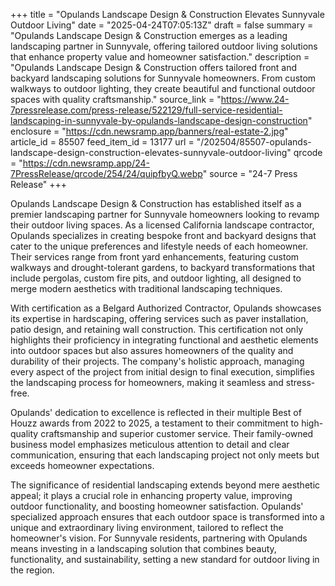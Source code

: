 +++
title = "Opulands Landscape Design & Construction Elevates Sunnyvale Outdoor Living"
date = "2025-04-24T07:05:13Z"
draft = false
summary = "Opulands Landscape Design & Construction emerges as a leading landscaping partner in Sunnyvale, offering tailored outdoor living solutions that enhance property value and homeowner satisfaction."
description = "Opulands Landscape Design & Construction offers tailored front and backyard landscaping solutions for Sunnyvale homeowners. From custom walkways to outdoor lighting, they create beautiful and functional outdoor spaces with quality craftsmanship."
source_link = "https://www.24-7pressrelease.com/press-release/522129/full-service-residential-landscaping-in-sunnyvale-by-opulands-landscape-design-construction"
enclosure = "https://cdn.newsramp.app/banners/real-estate-2.jpg"
article_id = 85507
feed_item_id = 13177
url = "/202504/85507-opulands-landscape-design-construction-elevates-sunnyvale-outdoor-living"
qrcode = "https://cdn.newsramp.app/24-7PressRelease/qrcode/254/24/quipfbyQ.webp"
source = "24-7 Press Release"
+++

<p>Opulands Landscape Design & Construction has established itself as a premier landscaping partner for Sunnyvale homeowners looking to revamp their outdoor living spaces. As a licensed California landscape contractor, Opulands specializes in creating bespoke front and backyard designs that cater to the unique preferences and lifestyle needs of each homeowner. Their services range from front yard enhancements, featuring custom walkways and drought-tolerant gardens, to backyard transformations that include pergolas, custom fire pits, and outdoor lighting, all designed to merge modern aesthetics with traditional landscaping techniques.</p><p>With certification as a Belgard Authorized Contractor, Opulands showcases its expertise in hardscaping, offering services such as paver installation, patio design, and retaining wall construction. This certification not only highlights their proficiency in integrating functional and aesthetic elements into outdoor spaces but also assures homeowners of the quality and durability of their projects. The company's holistic approach, managing every aspect of the project from initial design to final execution, simplifies the landscaping process for homeowners, making it seamless and stress-free.</p><p>Opulands' dedication to excellence is reflected in their multiple Best of Houzz awards from 2022 to 2025, a testament to their commitment to high-quality craftsmanship and superior customer service. Their family-owned business model emphasizes meticulous attention to detail and clear communication, ensuring that each landscaping project not only meets but exceeds homeowner expectations.</p><p>The significance of residential landscaping extends beyond mere aesthetic appeal; it plays a crucial role in enhancing property value, improving outdoor functionality, and boosting homeowner satisfaction. Opulands' specialized approach ensures that each outdoor space is transformed into a unique and extraordinary living environment, tailored to reflect the homeowner's vision. For Sunnyvale residents, partnering with Opulands means investing in a landscaping solution that combines beauty, functionality, and sustainability, setting a new standard for outdoor living in the region.</p>